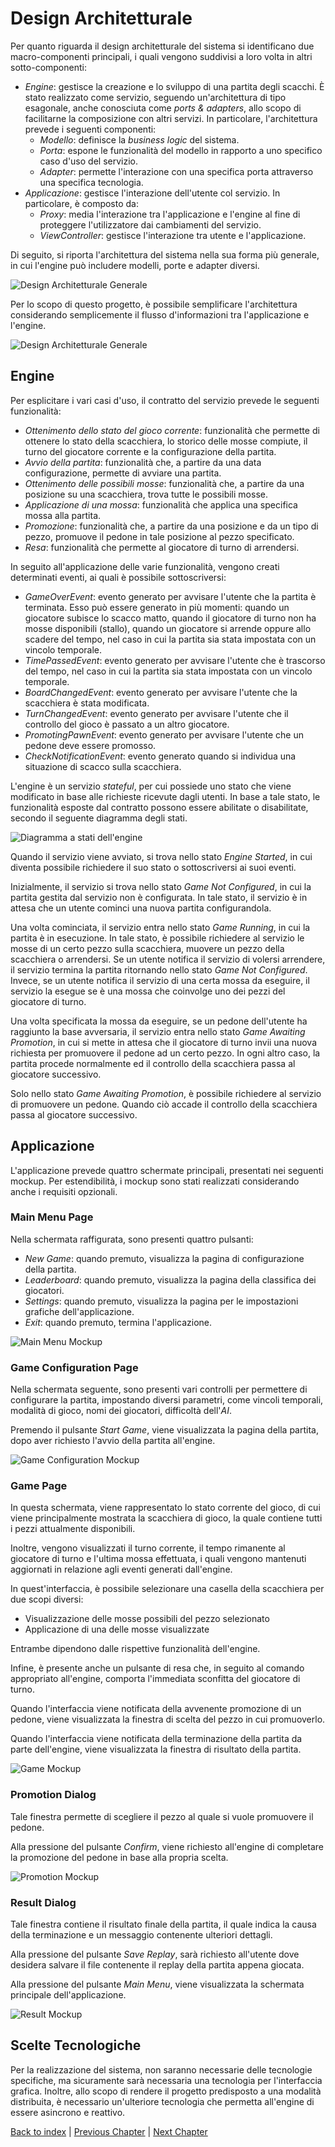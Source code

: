 # Design Architetturale

Per quanto riguarda il design architetturale del sistema si identificano due macro-componenti principali,
i quali vengono suddivisi a loro volta in altri sotto-componenti:
- _Engine_: gestisce la creazione e lo sviluppo di una partita degli scacchi.
  È stato realizzato come servizio, seguendo un'architettura di tipo esagonale,
  anche conosciuta come _ports & adapters_, allo scopo di facilitarne la
  composizione con altri servizi. In particolare, l'architettura prevede i seguenti componenti:
  - _Modello_: definisce la _business logic_ del sistema.
  - _Porta_: espone le funzionalità del modello in rapporto a uno specifico caso d'uso del servizio.
  - _Adapter_: permette l'interazione con una specifica porta attraverso una specifica tecnologia.
- _Applicazione_: gestisce l'interazione dell'utente col servizio. In particolare, è composto da:
  - _Proxy_: media l'interazione tra l'applicazione e l'engine al fine di proteggere l'utilizzatore dai
    cambiamenti del servizio.
  - _ViewController_: gestisce l'interazione tra utente e l'applicazione.

Di seguito, si riporta l'architettura del sistema nella sua forma più generale, in cui l'engine può
includere modelli, porte e adapter diversi.

![Design Architetturale Generale](../images/diagrams/general-architectural-design.png)

Per lo scopo di questo progetto, è possibile semplificare l'architettura considerando semplicemente il flusso 
d'informazioni tra l'applicazione e l'engine.

![Design Architetturale Generale](../images/diagrams/architectural-design.png)

## Engine

Per esplicitare i vari casi d'uso, il contratto del servizio prevede le seguenti funzionalità:
- _Ottenimento dello stato del gioco corrente_: funzionalità che permette di ottenere lo stato della scacchiera, lo 
  storico delle mosse compiute, il turno del giocatore corrente e la configurazione della partita.
- _Avvio della partita_: funzionalità che, a partire da una data configurazione, permette di avviare 
  una partita.
- _Ottenimento delle possibili mosse_: funzionalità che, a partire da una posizione su una scacchiera, trova tutte le 
  possibili mosse.
- _Applicazione di una mossa_: funzionalità che applica una specifica mossa alla partita.
- _Promozione_: funzionalità che, a partire da una posizione e da un tipo di pezzo, promuove il pedone in tale posizione
  al pezzo specificato.
- _Resa_: funzionalità che permette al giocatore di turno di arrendersi.

In seguito all'applicazione delle varie funzionalità, vengono creati determinati eventi, ai quali è possibile 
sottoscriversi:
- _GameOverEvent_: evento generato per avvisare l'utente che la partita è terminata. Esso può essere
  generato in più momenti: quando un giocatore subisce lo scacco matto, quando il giocatore di turno non ha 
  mosse disponibili (stallo), quando un giocatore si arrende oppure allo scadere del tempo, nel caso in cui la 
  partita sia stata impostata con un vincolo temporale.
- _TimePassedEvent_: evento generato per avvisare l'utente che è trascorso del tempo, nel caso in cui
  la partita sia stata impostata con un vincolo temporale.
- _BoardChangedEvent_: evento generato per avvisare l'utente che la scacchiera è stata modificata.
- _TurnChangedEvent_: evento generato per avvisare l'utente che il controllo del gioco è passato a un altro giocatore.
- _PromotingPawnEvent_: evento generato per avvisare l'utente che un pedone deve essere promosso.
- _CheckNotificationEvent_: evento generato quando si individua una situazione di scacco sulla scacchiera.

L'engine è un servizio _stateful_, per cui possiede uno stato che viene modificato in base alle richieste ricevute dagli
utenti. In base a tale stato, le funzionalità esposte dal contratto possono essere abilitate o disabilitate, secondo il
seguente diagramma degli stati.

![Diagramma a stati dell'engine](../images/diagrams/engine-state-diagram.png)

Quando il servizio viene avviato, si trova nello stato _Engine Started_, in cui diventa possibile richiedere il suo 
stato o sottoscriversi ai suoi eventi.

Inizialmente, il servizio si trova nello stato _Game Not Configured_, in cui la partita gestita dal servizio non è 
configurata. In tale stato, il servizio è in attesa che un utente cominci una nuova partita configurandola.

Una volta cominciata, il servizio entra nello stato _Game Running_, in cui la partita è in esecuzione. In tale stato, 
è possibile richiedere al servizio le mosse di un certo pezzo sulla scacchiera, muovere un pezzo della scacchiera o 
arrendersi.
Se un utente notifica il servizio di volersi arrendere, il servizio termina la partita ritornando nello stato 
_Game Not Configured_.
Invece, se un utente notifica il servizio di una certa mossa da eseguire, il servizio la esegue se è una mossa che coinvolge
uno dei pezzi del giocatore di turno.

Una volta specificata la mossa da eseguire, se un pedone dell'utente ha raggiunto la base avversaria, il servizio entra
nello stato _Game Awaiting Promotion_, in cui si mette in attesa che il giocatore di turno invii una nuova richiesta per
promuovere il pedone ad un certo pezzo. In ogni altro caso, la partita procede normalmente ed il controllo della
scacchiera passa al giocatore successivo.

Solo nello stato _Game Awaiting Promotion_, è possibile richiedere al servizio di promuovere un pedone. Quando ciò
accade il controllo della scacchiera passa al giocatore successivo.

## Applicazione

L'applicazione prevede quattro schermate principali, presentati nei seguenti mockup.
Per estendibilità, i mockup sono stati realizzati considerando anche i requisiti opzionali.

### Main Menu Page

Nella schermata raffigurata, sono presenti quattro pulsanti:
- _New Game_: quando premuto, visualizza la pagina di configurazione della partita.
- _Leaderboard_: quando premuto, visualizza la pagina della classifica dei giocatori.
- _Settings_: quando premuto, visualizza la pagina per le impostazioni grafiche dell'applicazione.
- _Exit_: quando premuto, termina l'applicazione.

![Main Menu Mockup](../images/mockups/main-menu-mockup.png)

### Game Configuration Page

Nella schermata seguente, sono presenti vari controlli per permettere di configurare la partita, impostando diversi 
parametri, come vincoli temporali, modalità di gioco, nomi dei giocatori, difficoltà dell'_AI_.

Premendo il pulsante _Start Game_, viene visualizzata la pagina della partita, dopo aver richiesto l'avvio della 
partita all'engine.

![Game Configuration Mockup](../images/mockups/game-configuration-mockup.png)

### Game Page

In questa schermata, viene rappresentato lo stato corrente del gioco, di cui viene principalmente mostrata la 
scacchiera di gioco, la quale contiene tutti i pezzi attualmente disponibili.

Inoltre, vengono visualizzati il turno corrente, il tempo rimanente al giocatore di turno e l'ultima mossa
effettuata, i quali vengono mantenuti aggiornati in relazione agli eventi generati dall'engine.

In quest'interfaccia, è possibile selezionare una casella della scacchiera per due scopi diversi:
- Visualizzazione delle mosse possibili del pezzo selezionato
- Applicazione di una delle mosse visualizzate

Entrambe dipendono dalle rispettive funzionalità dell'engine.

Infine, è presente anche un pulsante di resa che, in seguito al comando appropriato all'engine, comporta l'immediata
sconfitta del giocatore di turno.

Quando l'interfaccia viene notificata della avvenente promozione di un pedone, viene visualizzata la finestra di 
scelta del pezzo in cui promuoverlo.

Quando l'interfaccia viene notificata della terminazione della partita da parte dell'engine, viene visualizzata la
finestra di risultato della partita.

![Game Mockup](../images/mockups/game-mockup.png)

### Promotion Dialog

Tale finestra permette di scegliere il pezzo al quale si vuole promuovere il pedone. 

Alla pressione del pulsante _Confirm_, viene richiesto all'engine di completare la 
promozione del pedone in base alla propria scelta.

![Promotion Mockup](../images/mockups/promotion-mockup.png)

### Result Dialog

Tale finestra contiene il risultato finale della partita, il quale indica la causa della terminazione e un messaggio
contenente ulteriori dettagli.

Alla pressione del pulsante _Save Replay_, sarà richiesto all'utente dove desidera salvare il file contenente il
replay della partita appena giocata.

Alla pressione del pulsante _Main Menu_, viene visualizzata la schermata principale dell'applicazione.

![Result Mockup](../images/mockups/result-mockup.png)

## Scelte Tecnologiche

Per la realizzazione del sistema, non saranno necessarie delle tecnologie specifiche, ma sicuramente
sarà necessaria una tecnologia per l'interfaccia grafica.
Inoltre, allo scopo di rendere il progetto predisposto a una modalità distribuita, è necessario un'ulteriore tecnologia 
che permetta all'engine di essere asincrono e reattivo.

[Back to index](../index.md) |
[Previous Chapter](../3-requirements/index.md) |
[Next Chapter](../5-detailed-design/index.md)

